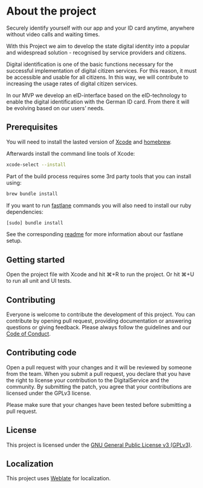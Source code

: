 # About the project

Securely identify yourself with our app and your ID card anytime, anywhere without video calls and waiting times.

With this Project we aim to develop the state digital identity into a popular and widespread solution - recognised by service providers and citizens.

Digital identification is one of the basic functions necessary for the successful implementation of digital citizen services. For this reason, it must be accessible and usable for all citizens. In this way, we will contribute to increasing the usage rates of digital citizen services.

In our MVP we develop an eID-interface based on the eID-technology to enable the digital identification with the German ID card. From there it will be evolving based on our users’ needs.

## Prerequisites

You will need to install the lasted version of [Xcode](https://developer.apple.com/xcode/) and [homebrew](https://brew.sh).

Afterwards install the command line tools of Xcode:

```sh
xcode-select --install
```

Part of the build process requires some 3rd party tools that you can install using:

```sh
brew bundle install
```

If you want to run [fastlane](https://fastlane.tools) commands you will also need to install our ruby dependencies:

```sh
[sudo] bundle install
```

See the corresponding [readme](fastlane/README.md) for more information about our fastlane setup.


## Getting started

Open the project file with Xcode and hit ⌘+R to run the project. Or hit ⌘+U to run all unit and UI tests.

## Contributing

Everyone is welcome to contribute the development of this project. You can contribute by opening pull request,
providing documentation or answering questions or giving feedback. Please always follow the guidelines and our
[Code of Conduct](CODE_OF_CONDUCT.md).

## Contributing code

Open a pull request with your changes and it will be reviewed by someone from the team. When you submit a pull request,
you declare that you have the right to license your contribution to the DigitalService and the community.
By submitting the patch, you agree that your contributions are licensed under the GPLv3 license.

Please make sure that your changes have been tested before submitting a pull request.


## License

This project is licensed under the [GNU General Public License v3 (GPLv3)](LICENSE).

## Localization

This project uses [Weblate](https://hosted.weblate.org/engage/useid/) for localization.
